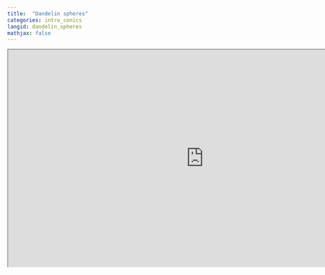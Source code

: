 ```yaml
---
title:  "Dandelin spheres"
categories: intro_conics
langid: dandelin_spheres
mathjax: false
---
```


<iframe width="900" height="500"
	src="https://www.youtube.com/embed/vOVtBqFC1bg?rel=0">
</iframe>
